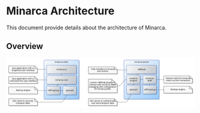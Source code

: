 # Minarca Architecture

This document provide details about the architecture of Minarca.

## Overview

![Minarca Architecture overview](architecture-overview.png)


